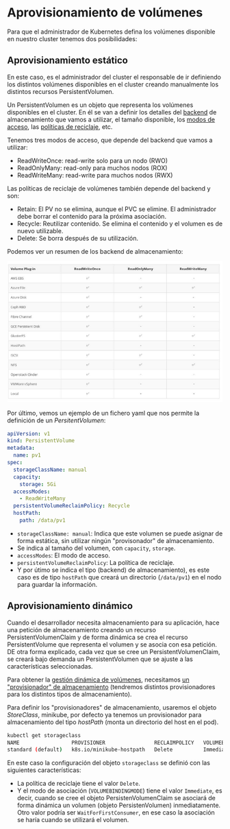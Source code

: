 # Aprovisionamiento de volúmenes

Para que el administrador de Kubernetes defina los volúmenes disponible en nuestro cluster tenemos dos posibilidades:


## Aprovisionamiento estático

En este caso, es el administrador del cluster el responsable de ir definiendo los distintos volúmenes disponibles en el cluster creando manualmente los distintos recursos PersistentVolumen.

Un PersistentVolumen es un objeto que representa los volúmenes disponibles en el cluster. En él se van a definir los detalles del [backend](https://kubernetes.io/docs/concepts/storage/persistent-volumes/#types-of-persistent-volumes) de almacenamiento que vamos a utilizar, el tamaño disponible, los [modos de acceso](https://kubernetes.io/docs/concepts/storage/persistent-volumes/#access-modes), las [políticas de reciclaje](https://kubernetes.io/docs/concepts/storage/persistent-volumes/#reclaim-policy), etc.

Tenemos tres modos de acceso, que depende del backend que vamos a utilizar: 

* ReadWriteOnce: read-write solo para un nodo (RWO) 
* ReadOnlyMany: read-only para muchos nodos (ROX) 
* ReadWriteMany: read-write para muchos nodos (RWX)

Las políticas de reciclaje de volúmenes también depende del backend y son: 

* Retain: El PV no se elimina, aunque el PVC se elimine. El administrador debe borrar el contenido para la próxima asociación. 
* Recycle: Reutilizar contenido. Se elimina el contenido y el volumen es de nuevo utilizable.
* Delete: Se borra después de su utilización.

Podemos ver un resumen de los backend de almacenamiento:

![backend](img/backend.png)

Por último, vemos un ejemplo de un fichero yaml que nos permite la definición de un *PersitentVolumen*:

```yaml
apiVersion: v1
kind: PersistentVolume
metadata:
  name: pv1
spec:
  storageClassName: manual
  capacity:
    storage: 5Gi
  accessModes:
    - ReadWriteMany
  persistentVolumeReclaimPolicy: Recycle
  hostPath:
    path: /data/pv1
```

* `storageClassName: manual`: Indica que este volumen se puede asignar de forma estática, sin utilizar ningún "provisonador" de almacenamiento.
* Se indica al tamaño del volumen, con `capacity`, `storage`.
* `accessModes`: El modo de acceso.
* `persistentVolumeReclaimPolicy`: La política de reciclaje.
* Y por útimo se indica el tipo (backend) de almacenamiento), es este caso es de tipo `hostPath` que creará un directorio (`/data/pv1`) en el nodo para guardar la información.

## Aprovisionamiento dinámico

Cuando el desarrollador necesita almacenamiento para su aplicación, hace una petición de almacenamiento creando un recurso PersistentVolumenClaim y de forma dinámica se crea el recurso PersistentVolume que representa el volumen y se asocia con esa petición. DE otra forma explicado, cada vez que se cree un PersistentVolumenClaim, se creará bajo demanda un PersistentVolumen que se ajuste a las características seleccionadas.

Para obtener la [gestión dinámica de volúmenes](https://kubernetes.io/docs/concepts/storage/dynamic-provisioning/), necesitamos [un "provisionador" de almacenamiento](https://kubernetes.io/docs/concepts/storage/storage-classes/#provisioner) (tendremos distintos provisionadores para los distintos tipos de almacenamiento).

Para definir los "provisionadores" de almacenamiento, usaremos el objeto *StoreClass*, minikube, por defecto ya tenemos un provisionador para almacenamiento del tipo *hostPath* (monta un directorio del host en el pod).

```bash
kubectl get storageclass
NAME                 PROVISIONER                RECLAIMPOLICY   VOLUMEBINDINGMODE   ALLOWVOLUMEEXPANSION   AGE
standard (default)   k8s.io/minikube-hostpath   Delete          Immediate           false                  46d
```

En este caso la configuración del objeto `storageclass` se definió con las siguientes características:

* La política de reciclaje tiene el valor `Delete`.
* Y el modo de asociación (`VOLUMEBINDINGMODE`) tiene el valor `Immediate`, es decir, cuando se cree el objeto PersistenVolumenClaim se asociará de forma dinámica un volumen (objeto PersistenVolumen) inmediatamente. Otro valor podría ser `WaitForFirstConsumer`, en ese caso la asociación se haría cuando se utilizará el volumen.